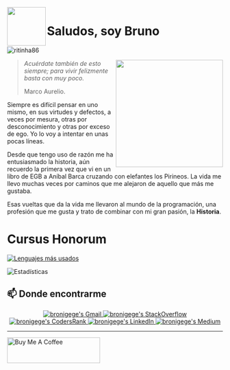 
<img align='left' src='https://dumasoft.es/dumasoft/logos/logo_rojo.png' width='90"'>

# Saludos, soy Bruno

<p align="left"> <img src="https://komarev.com/ghpvc/?username=ritinha86&label=Profile%20views&color=0e75b6&style=flat" alt="ritinha86" /> </p>

<img align='right' src='https://dumasoft.es/dumasoft/octocat/octocat_tenis.png' width='250"'>

> *Acuérdate también de esto siempre; para vivir felizmente basta con muy poco.*
> 
> Marco Aurelio.

Siempre es difícil pensar en uno mismo, en sus virtudes y defectos, a veces por mesura, otras por desconocimiento y otras por exceso de ego. Yo lo voy a intentar en unas pocas líneas.

Desde que tengo uso de razón me ha entusiasmado la historia, aún recuerdo la primera vez que vi en un libro de EGB a Aníbal Barca cruzando con elefantes los Pirineos. La vida me llevo muchas veces por caminos que me alejaron de aquello que más me gustaba.

Esas vueltas que da la vida me llevaron al mundo de la programación, una profesión que me gusta y trato de combinar con mi gran pasión, la **Historia**.
# Cursus Honorum

[![Lenguajes más usados](https://github-readme-stats.vercel.app/api/top-langs/?username=bronigege)](https://github.com/anuraghazra/github-readme-stats)


![Estadísticas](https://github-readme-stats.vercel.app/api?username=bronigege&show_icons=true&theme=onedark)

## **📫 Donde encontrarme**

<div align="center" style="text-align:center">
    <a href="mailto:bronigege@gmail.com" target="_blank">
        <img src="https://img.shields.io/badge/-Gmail-EA4335?style=for-the-badge&logo=Gmail&logoColor=white"
             alt="bronigege's Gmail">
    </a>
    <a href="https://es.stackoverflow.com/users/248896/bronigege" target="_blank">
        <img src="https://img.shields.io/badge/-SO-F58025?style=for-the-badge&logo=StackOverflow&logoColor=white"
             alt="bronigege's StackOverflow">
    </a>
    <a href="https://profile.codersrank.io/user/bronigege/" target="_blank">
        <img src="https://img.shields.io/badge/CodersRank-67A4AC?style=for-the-badge&logo=codersrank&logoColor=white"
             alt="bronigege's CodersRank">
    </a>
    <a href="https://www.linkedin.com/in/bruno-gómez-garc%C3%ADa-48a9ba61/" target="_blank">
        <img src="https://img.shields.io/badge/LinkedIn-0A66C2?style=for-the-badge&logo=linkedin&logoColor=white"
             alt="bronigege's LinkedIn">
    </a>
    <a href="https://medium.com/@bronigege" target="_blank">
        <img src="https://img.shields.io/badge/Medium-12100E?style=for-the-badge&logo=medium&logoColor=white" 
             alt="bronigege's Medium">
    </a>
</div>

---

<a href="https://www.buymeacoffee.com/bronigege" target="_blank">
    <img src="https://cdn.buymeacoffee.com/buttons/v2/default-yellow.png" 
         alt="Buy Me A Coffee" 
         style="height: 60px !important;width: 217px !important;" >
</a>
